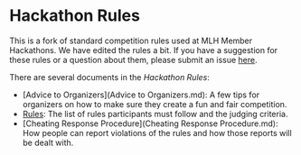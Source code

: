 # Hackathon Rules

This is a fork of standard competition rules used at MLH Member Hackathons. We have edited the rules a bit. If you have a suggestion for these rules or a question about them, please submit an issue [here](https://github.com/SDHacks/hackathon-rules/issues).

There are several documents in the _Hackathon Rules_:

- [Advice to Organizers](Advice to Organizers.md): A few tips for organizers on how to make sure they create a fun and fair competition.
- [Rules](Rules.md): The list of rules participants must follow and the judging criteria.
- [Cheating Response Procedure](Cheating Response Procedure.md): How people can report violations of the rules and how those reports will be dealt with.
